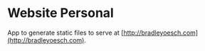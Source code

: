 # Website Personal

App to generate static files to serve at [http://bradleyoesch.com](http://bradleyoesch.com).
